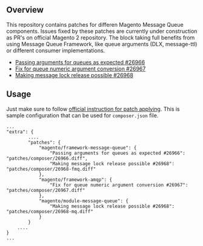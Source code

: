 ## Overview ##

This repository contains patches for differen Magento Message Queue components. Issues fixed by these patches are currently under construction as PR's on official Magento 2 repository. The block taking full benefits from using Message Queue Framework, like queue arguments (DLX, message-ttl) or different consumer implementations.

- [Passing arguments for queues as expected #26966](https://github.com/magento/magento2/pull/26966)
- [Fix for queue numeric argument conversion #26967](https://github.com/magento/magento2/pull/26967)
- [Making message lock release possible #26968](https://github.com/magento/magento2/pull/26968)


## Usage ##
Just make sure to follow [official instruction for patch applying](https://devdocs.magento.com/guides/v2.4/comp-mgr/patching/composer.html).
This is sample configuration that can be used for ```composer.json``` file.

```
...
"extra": {
        ....
        "patches": {
            "magento/framework-message-queue": {
                "Passing arguments for queues as expected #26966": "patches/composer/26966.diff",
                "Making message lock release possible #26968": "patches/composer/26968-fmq.diff"
            },
            "magento/framework-amqp": {
                "Fix for queue numeric argument conversion #26967": "patches/composer/26967.diff"
            },
            "magento/module-message-queue": {
                "Making message lock release possible #26968": "patches/composer/26968-mq.diff"
            }
        }
	....
}
...
```


